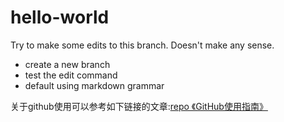 # hello-world

Try to make some edits to this branch.
Doesn't make any sense. 

- create a new branch
- test the edit command
- default using markdown grammar


关于github使用可以参考如下链接的文章:[repo 《GitHub使用指南》](https://raw.githubusercontent.com/xirong/my-git/master/how-to-use-github.md)
